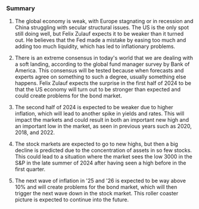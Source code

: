 ### Summary

1. The global economy is weak, with Europe stagnating or in recession and
China struggling with secular structural issues. The US is the only spot
still doing well, but Felix Zulauf expects it to be weaker than it turned
out. He believes that the Fed made a mistake by easing too much and adding
too much liquidity, which has led to inflationary problems.

2. There is an extreme consensus in today's world that we are dealing with
a soft landing, according to the global fund manager survey by Bank of
America. This consensus will be tested because when forecasts and experts
agree on something to such a degree, usually something else happens. Felix
Zulauf expects the surprise in the first half of 2024 to be that the US
economy will turn out to be stronger than expected and could create problems
for the bond market.

3. The second half of 2024 is expected to be weaker due to higher inflation,
which will lead to another spike in yields and rates. This will impact the
markets and could result in both an important new high and an important low
in the market, as seen in previous years such as 2020, 2018, and 2022.

4. The stock markets are expected to go to new highs, but then a big decline
is predicted due to the concentration of assets in so few stocks. This could
lead to a situation where the market sees the low 3000 in the S&P in the
late summer of 2024 after having seen a high before in the first quarter.

5. The next wave of inflation in '25 and '26 is expected to be way above 10%
and will create problems for the bond market, which will then trigger the
next wave down in the stock market. This roller coaster picture is expected
to continue into the future.
